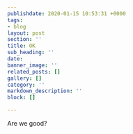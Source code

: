```yaml
---
publishdate: 2020-01-15 10:53:31 +0000
tags:
- blog
layout: post
section: ''
title: OK
sub_heading: ''
date: 
banner_image: ''
related_posts: []
gallery: []
category: ''
markdown_description: ''
block: []

---
```

Are we good?